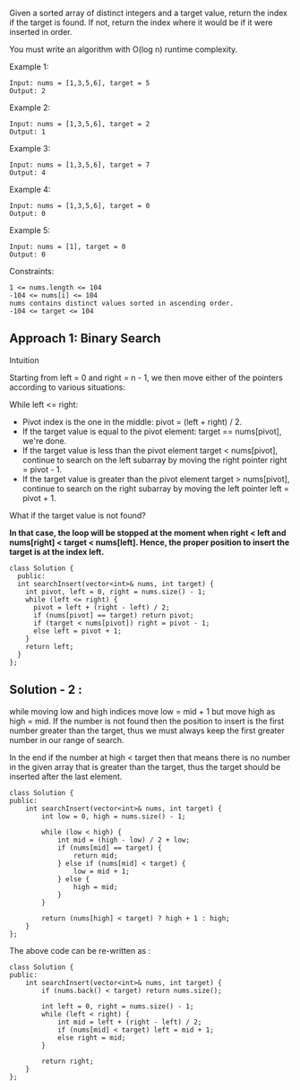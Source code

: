 Given a sorted array of distinct integers and a target value, return the index if the target is found. If not, return the index where it would be if it were inserted in order.

You must write an algorithm with O(log n) runtime complexity.

 

Example 1:
```
Input: nums = [1,3,5,6], target = 5
Output: 2
```
Example 2:
```
Input: nums = [1,3,5,6], target = 2
Output: 1
```
Example 3:
```
Input: nums = [1,3,5,6], target = 7
Output: 4
```
Example 4:
```
Input: nums = [1,3,5,6], target = 0
Output: 0
```
Example 5:
```
Input: nums = [1], target = 0
Output: 0
```

Constraints:
```
1 <= nums.length <= 104
-104 <= nums[i] <= 104
nums contains distinct values sorted in ascending order.
-104 <= target <= 104
```


## Approach 1: Binary Search
Intuition

Starting from left = 0 and right = n - 1, we then move either of the pointers according to various situations:

  While left <= right:

  - Pivot index is the one in the middle: pivot = (left + right) / 2.
  - If the target value is equal to the pivot element: target == nums[pivot], we're done.
  - If the target value is less than the pivot element target < nums[pivot], continue to search on the left subarray by moving the right pointer right = pivot - 1.
  - If the target value is greater than the pivot element target > nums[pivot], continue to search on the right subarray by moving the left pointer left = pivot + 1.

  
  What if the target value is not found?

**In that case, the loop will be stopped at the moment when right < left and nums[right] < target < nums[left]. 
Hence, the proper position to insert the target is at the index left.**

```
class Solution {
  public:
  int searchInsert(vector<int>& nums, int target) {
    int pivot, left = 0, right = nums.size() - 1;
    while (left <= right) {
      pivot = left + (right - left) / 2;
      if (nums[pivot] == target) return pivot;
      if (target < nums[pivot]) right = pivot - 1;
      else left = pivot + 1;
    }
    return left;
  }
};
```

## Solution - 2 :
while moving low and high indices move low = mid + 1 but move high as high = mid.
If the number is not found then the position to insert is the first number greater than
the target, thus we must always keep the first greater number in our range of search.

In the end if the number at high < target then that means there is no number in the given
array that is greater than the target, thus the target should be inserted after the last element.

```
class Solution {
public:
    int searchInsert(vector<int>& nums, int target) {
        int low = 0, high = nums.size() - 1;
        
        while (low < high) {
            int mid = (high - low) / 2 + low;
            if (nums[mid] == target) {
                return mid;
            } else if (nums[mid] < target) {
                low = mid + 1;
            } else {
                high = mid;
            }
        }
        
        return (nums[high] < target) ? high + 1 : high;
    }
};
```
The above code can be re-written as : 
```
class Solution {
public:
    int searchInsert(vector<int>& nums, int target) {
        if (nums.back() < target) return nums.size();
        
        int left = 0, right = nums.size() - 1;
        while (left < right) {
            int mid = left + (right - left) / 2;
            if (nums[mid] < target) left = mid + 1;
            else right = mid;
        }
        
        return right;
    }
};
``` 


